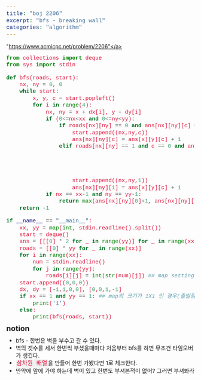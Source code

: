 ```yaml
---
title: "boj 2206"
excerpt: "bfs - breaking wall"
categories: "algorithm"
---
```


<style>
code {
  font-family: Consolas,"courier new";
  color: crimson;
  background-color: #f1f1f1;
  padding: 2px;
  font-size: 105%;
}
</style>

<a herf = "https://www.acmicpc.net/problem/2206">"https://www.acmicpc.net/problem/2206"</a>

```python
from collections import deque
from sys import stdin

def bfs(roads, start): 
    nx, ny = 0, 0
    while start:
        x, y, c = start.popleft() 
        for i in range(4):
            nx, ny = x + dx[i], y + dy[i] 
            if (0<=nx<xx and 0<=ny<yy): 
                if roads[nx][ny] == 0 and ans[nx][ny][c] == 0:
                    start.append((nx,ny,c))               
                    ans[nx][ny][c] = ans[x][y][c] + 1 
                elif roads[nx][ny] == 1 and c == 0 and ans[nx][ny][c] == 0: # 벽이 있어 그런데 한번도 부셔본적이 없다면 부셔봐라.
                                                                            # 여기서 시간복잡도를 줄였는데, visited 배열을 쓰지 않고,
                                                                            # ans 배열에 z성분이 0이면 한번도 가지 않은 곳이다. 
                                                                            # 앞으로 2차원 배열에서 계산할때도 따로 visited 배열을 사용하지 않고, 
                                                                            # 정답을 기록하는 배열을 이용하면 시간복잡도를 더 줄일 수 있을 것이다. 
                    start.append((nx,ny,1))                
                    ans[nx][ny][1] = ans[x][y][c] + 1
            if nx == xx-1 and ny == yy-1:
                return max(ans[nx][ny][0]+1, ans[nx][ny][1]+1) ## 마지막 위치는 가지는 않은 상태. 확인만 한 상태이기 때문에 +1 해준다
    return -1

if __name__ == "__main__":
    xx, yy = map(int, stdin.readline().split())
    start = deque()
    ans = [[[0] * 2 for _ in range(yy)] for _ in range(xx)]
    roads = [[0] * yy for _ in range(xx)]
    for i in range(xx):
        num = stdin.readline()
        for j in range(yy):
            roads[i][j] = int(str(num)[j]) ## map setting
    start.append((0,0,0))
    dx, dy = [-1,1,0,0], [0,0,1,-1]
    if xx == 1 and yy == 1: ## map의 크기가 1X1 인 경우(출발점과 도착점이 같은 경우를 고려해줘야 한다)
        print('1')
    else:
        print(bfs(roads, start))

```

<div style = "font-size: 20px; line-height: 15px;">
<strong>notion</strong><br>
</div>

<div style = "font-size: 15px; line-height: 20px;">
<ul>
<li>bfs - 한번은 벽을 부수고 갈 수 있다.</li>
<li>벽의 갯수를 세서 한번씩 부셨을때마다 처음부터 bfs를 하면 무조건 타임오버가 생긴다.</li>
<li><code>삼차원 배열</code>을 만들어 한번 가봤다면 1로 체크한다.</li>
<li>만약에 앞에 가야 하는데 벽이 있고 한번도 부셔본적이 없어? 그러면 부셔봐라</li>
</ul>





        


